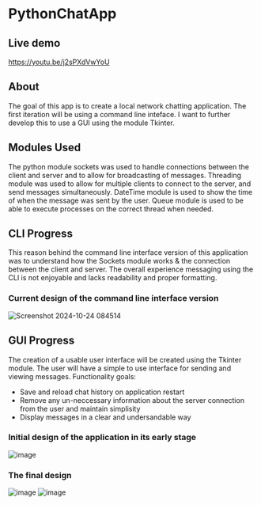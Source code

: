 # PythonChatApp

## Live demo
https://youtu.be/j2sPXdVwYoU

## About
The goal of this app is to create a local network chatting application. 
The first iteration will be using a command line inteface.
I want to further develop this to use a GUI using the module Tkinter.

## Modules Used
The python module sockets was used to handle connections between the client and server and to allow for broadcasting of messages.
Threading module was used to allow for multiple clients to connect to the server, and send messages simultaneously.
DateTime module is used to show the time of when the message was sent by the user. Queue module is used to be able to execute processes 
on the correct thread when needed. 

## CLI Progress
This reason behind the command line interface version of this application was to understand how the Sockets module works & the connection between the client and server.
The overall experience messaging using the CLI is not enjoyable and lacks readability and proper formatting.

### Current design of the command line interface version


![Screenshot 2024-10-24 084514](https://github.com/user-attachments/assets/9933941b-7edb-46f2-8104-810a5160dada)

## GUI Progress
The creation of a usable user interface will be created using the Tkinter module. The user will have a simple to use interface for sending and viewing messages.
Functionality goals:
- Save and reload chat history on application restart
- Remove any un-neccessary information about the server connection from the user and maintain simplisity
- Display messages in a clear and undersandable way

### Initial design of the application in its early stage
![image](https://github.com/user-attachments/assets/dedc1329-1ee9-417b-8668-1cd12a18e8a7)

### The final design
![image](https://github.com/user-attachments/assets/ffce20a0-ea3e-419f-a587-548ec512feda)
![image](https://github.com/user-attachments/assets/38b0fa9d-096e-42b9-b2bd-bf7927232df2)
